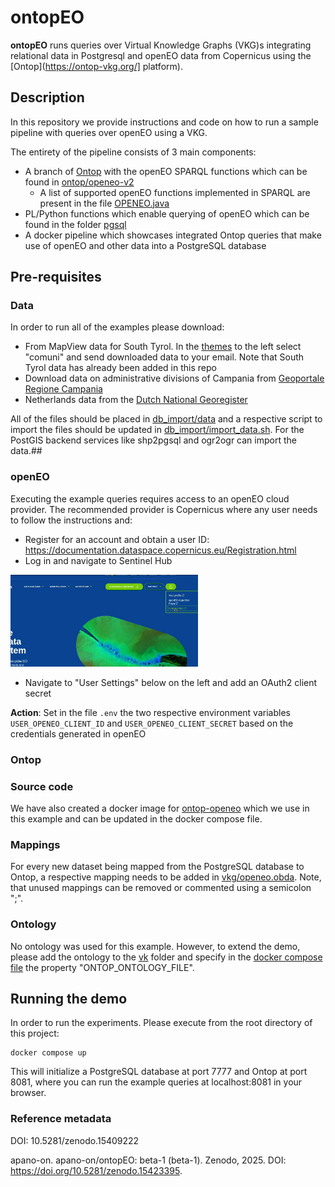 # ontopEO

**ontopEO** runs queries over Virtual Knowledge Graphs (VKG)s integrating relational
data in Postgresql and openEO data from Copernicus using the [Ontop](https://ontop-vkg.org/]
platform).

## Description
In this repository we provide instructions and code on how to run
a sample pipeline with queries over openEO using a VKG.

The entirety of the pipeline consists of 3 main components:
- A branch of [Ontop](https://github.com/ontop/ontop) with the openEO SPARQL functions 
which can be found in [ontop/openeo-v2](https://github.com/apano-on/ontop/tree/feature/openeo-v2)
  - A list of supported openEO functions implemented in SPARQL are present in the file
  [OPENEO.java](https://github.com/apano-on/ontop/blob/feature/openeo-v2/core/model/src/main/java/it/unibz/inf/ontop/model/vocabulary/OPENEO.java) 
- PL/Python functions which enable querying of openEO which can
be found in the folder [pgsql](./pgsql/)
- A docker pipeline which showcases integrated Ontop queries that make use of openEO
and other data into a PostgreSQL database

## Pre-requisites
### Data
In order to run all of the examples please download:
- From MapView data for South Tyrol. In the [themes](https://mapview.civis.bz.it/?context=PROV-BZ-GEOBROWSER-MAPVIEW&lang=it&bbox=590000,5120000,765000,5220000&epsg=EPSG:25832) 
to the left select "comuni" and send downloaded data to your email. Note that South Tyrol
data has already been added in this repo
- Download data on administrative divisions of Campania from [Geoportale Regione Campania](https://sit2.regione.campania.it/content/dati-di-base)
- Netherlands data from the [Dutch National Georegister](https://www.nationaalgeoregister.nl/geonetwork/srv/dut/catalog.search#/metadata/216FF6D5-9BC0-4B19-A4D7-FC131238D621)

All of the files should be placed in [db_import/data](./db_import/data) and a respective
script to import the files should be updated in [db_import/import_data.sh](./db_import/import_data.sh).
For the PostGIS backend services like shp2pgsql and ogr2ogr can import the data.##

### openEO
Executing the example queries requires access to an openEO cloud provider. 
The recommended provider is Copernicus where any user needs to follow the instructions and:
- Register for an account and obtain a user ID: https://documentation.dataspace.copernicus.eu/Registration.html
- Log in and navigate to Sentinel Hub 

<img src="CopernicusUserPage.png" alt="user page" width="300">

- Navigate to "User Settings" below on the left and add an OAuth2 client secret

**Action**: Set in the file `.env` the two respective environment variables
`USER_OPENEO_CLIENT_ID` and `USER_OPENEO_CLIENT_SECRET`
based on the credentials generated in openEO

### Ontop
### Source code
We have also created a docker image for [ontop-openeo](https://hub.docker.com/repository/docker/albulenpano/ontop-openeo/general)
which we use in this example and can be updated in the docker compose file.

### Mappings
For every new dataset being mapped from the PostgreSQL database to Ontop, a respective mapping
needs to be added in [vkg/openeo.obda](./vkg/openeo.obda). Note, that unused mappings can
be removed or commented using a semicolon ";".

### Ontology
No ontology was used for this example. However, to extend the demo, please add the 
ontology to the [vk](./vkg/) folder and specify in the [docker compose file](docker-compose.yml) the property
"ONTOP_ONTOLOGY_FILE".

## Running the demo
In order to run the experiments. Please execute from the root directory of this project:
```
docker compose up
```
This will initialize a PostgreSQL database at port 7777 and
Ontop at port 8081, where you can run the example queries at localhost:8081 in your browser.


### Reference metadata
DOI: 10.5281/zenodo.15409222

apano-on. apano-on/ontopEO: beta-1 (beta-1). Zenodo, 2025. DOI: https://doi.org/10.5281/zenodo.15423395.
